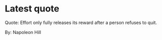 # Latest quote 

Quote: Effort only fully releases its reward after a person refuses to quit. 

By: Napoleon Hill